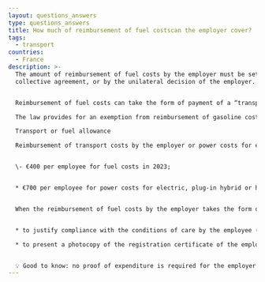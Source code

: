 ```yaml
---
layout: questions_answers
type: questions_answers
title: How much of reimbursement of fuel costscan the employer cover?
tags:
  - transport
countries:
  - France
description: >-
  The amount of reimbursement of fuel costs by the employer must be set by the
  collective agreement, or by the unilateral decision of the employer.  


  Reimbursement of fuel costs can take the form of payment of a “transport or fuel allowance” or reimbursement of mileage costs by the employer.

  The law provides for an exemption from reimbursement of gasoline costs by the employer up to a certain limit.

  Transport or fuel allowance

  Reimbursement of transport costs by the employer or power costs for electric vehicles (rechargeable hybrids or hydrogen) is exempt from social security contributions up to an annual limit of:


  \- €400 per employee for fuel costs in 2023;


  * €700 per employee for power costs for electric, plug-in hybrid or hydrogen vehicles in 2023.


  When the reimbursement of fuel costs by the employer takes the form of a “transport or fuel allowance”, the latter must be able to:


  * to justify compliance with the conditions of care by the employee (distance between home and place of work, employee's working hours);

  * to present a photocopy of the registration certificate of the employee's personal vehicle.


  💡 Good to know: no proof of expenditure is required for the employer to benefit from the exemption from social security contributions for the year 2023, when the reimbursement of employees' gasoline costs does not exceed the amounts established by law.
---
```

